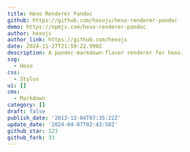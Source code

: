 ```yaml
---
title: Hexo Renderer Pandoc
github: https://github.com/hexojs/hexo-renderer-pandoc
demo: https://npmjs.com/hexo-renderer-pandoc
author: hexojs
author_link: https://github.com/hexojs
date: 2024-11-27T21:59:22.990Z
description: A pandoc-markdown-flavor renderer for hexo.
ssg:
  - Hexo
css:
  - Stylus
ui: []
cms:
  - Markdown
category: []
draft: false
publish_date: '2013-12-04T07:35:22Z'
update_date: '2024-04-07T02:43:58Z'
github_star: 123
github_fork: 33
---
```

